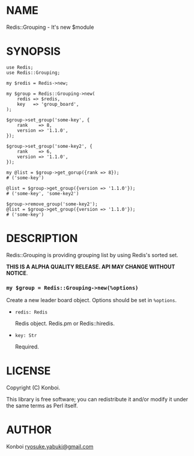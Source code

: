 # NAME

Redis::Grouping - It's new $module

# SYNOPSIS
    use Redis;
    use Redis::Grouping;

    my $redis = Redis->new;

    my $group = Redis::Grouping->new(
        redis => $redis,
        key   => 'group_board',
    );

    $group->set_group('some-key', {
        rank    => 8,
        version => '1.1.0',
    });

    $group->set_group('some-key2', {
        rank    => 6,
        version => '1.1.0',
    });

    my @list = $group->get_gorup({rank => 8});
    # ('some-key')

    @list = $group->get_group({version => '1.1.0'});
    # ('some-key', 'some-key2')

    $group->remove_group('some-key2');
    @list = $group->get_group({version => '1.1.0'});
    # ('some-key')

# DESCRIPTION

Redis::Grouping is providing grouping list by using Redis's sorted set.

__THIS IS A ALPHA QUALITY RELEASE. API MAY CHANGE WITHOUT NOTICE__.

### `my $group = Redis::Grouping->new(%options)`

Create a new leader board object. Options should be set in `%options`.

- `redis: Redis`

    Redis object. Redis.pm or Redis::hiredis.

- `key: Str`

    Required.

# LICENSE

Copyright (C) Konboi.

This library is free software; you can redistribute it and/or modify
it under the same terms as Perl itself.

# AUTHOR

Konboi <ryosuke.yabuki@gmail.com>

